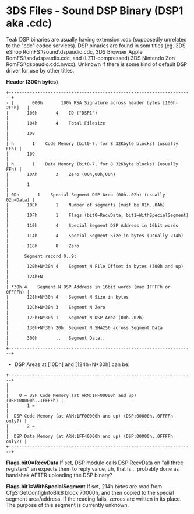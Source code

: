 # 3DS Files - Sound DSP Binary (DSP1 aka .cdc)


Teak DSP binaries are usually having extension .cdc (supposedly
unrelated to the \"cdc\" codec services). DSP binaries are found in som
titles (eg. 3DS eShop RomFS:\\sound\\dspaudio.cdc, 3DS Browser Apple
RomFS:\\snd\\dspaudio.cdc, and (LZ11-compressed) 3DS Nintendo Zon
RomFS:\\dspaudio.cdc.nwcx).
Unknown if there is some kind of default DSP driver for use by other
titles.

**Header (300h bytes)**

```
+-----------------------------------------------------------------------+
- |       000h       100h RSA Signature across header bytes [100h-2FFh]   |
|       100h       4    ID ("DSP1")                                     |
|       104h       4    Total Filesize                                  |
|       108                                                             |
| h       1    Code Memory (bit0-7, for 8 32Kbyte blocks) (usually FFh) |
|       109                                                             |
| h       1    Data Memory (bit0-7, for 8 32Kbyte blocks) (usually FFh) |
|       10Ah       3    Zero (00h,00h,00h)                              |
|       1                                                               |
| 0Dh       1    Special Segment DSP Area (00h..02h) (usually 02h=Data) |
|       10Eh       1    Number of segments (must be 01h..0Ah)           |
|       10Fh       1    Flags (bit0=RecvData, bit1=WithSpecialSegment)  |
|       110h       4    Special Segment DSP Address in 16bit words      |
|       114h       4    Special Segment Size in bytes (usually 214h)    |
|       118h       8    Zero                                            |
|      Segment record 0..9:                                             |
|       120h+N*30h 4    Segment N File Offset in bytes (300h and up)    |
|       124h+N                                                          |
| *30h 4    Segment N DSP Address in 16bit words (max 1FFFFh or 0FFFFh) |
|       128h+N*30h 4    Segment N Size in bytes                         |
|       12Ch+N*30h 3    Segment N Zero                                  |
|       12Fh+N*30h 1    Segment N DSP Area (00h..02h)                   |
|       130h+N*30h 20h  Segment N SHA256 across Segment Data            |
|       300h       ..   Segment Data..                                  |
+-----------------------------------------------------------------------+
```


- DSP Areas at \[10Dh\] and \[124h+N\*30h\] can be:

```
+-----------------------------------------------------------------------+
|                                                                       |
|    0 = DSP Code Memory (at ARM:1FF00000h and up) (DSP:00000h..1FFFFh) |
|       1 =                                                             |
|  DSP Code Memory (at ARM:1FF00000h and up) (DSP:00000h..0FFFFh only?) |
|       2 =                                                             |
|  DSP Data Memory (at ARM:1FF40000h and up) (DSP:00000h..0FFFFh only?) |
+-----------------------------------------------------------------------+
```


**Flags.bit0=RecvData**
If set, DSP module calls DSP:RecvData on \"all three registers\" an
expects them to reply value, uh, that is\... probably done as handshak
AFTER uploading the DSP binary?

**Flags.bit1=WithSpecialSegment**
If set, 214h bytes are read from CfgS:GetConfigInfoBlk8 block 70000h,
and then copied to the special segment area/address. If the reading
fails, zeroes are written in its place. The purpose of this segment is
currently unknown.



